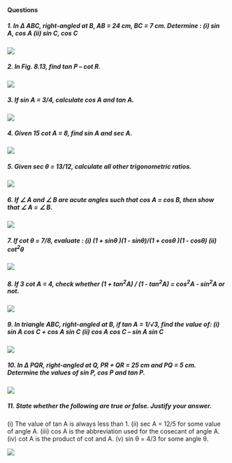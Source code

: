 #### Questions
##### 1. In Δ ABC, right-angled at B, AB = 24 cm, BC = 7 cm. Determine : (i) sin A, cos A (ii) sin C, cos C
[![](https://img.youtube.com/vi/piqy3d9q_k8/0.jpg)](https://www.youtube.com/watch?v=piqy3d9q_k8)

##### 2. In Fig. 8.13, find tan P – cot R.
[![](https://img.youtube.com/vi/5V2a0RCvPss/0.jpg)](https://www.youtube.com/watch?v=5V2a0RCvPss)

##### 3. If sin A = 3/4, calculate cos A and tan A.
[![](https://img.youtube.com/vi/piqy3d9q_k8/0.jpg)](https://www.youtube.com/watch?v=piqy3d9q_k8)

##### 4. Given 15 cot A = 8, find sin A and sec A.
[![](https://img.youtube.com/vi/piqy3d9q_k8/0.jpg)](https://www.youtube.com/watch?v=piqy3d9q_k8)

##### 5. Given sec θ = 13/12, calculate all other trigonometric ratios.
[![](https://img.youtube.com/vi/piqy3d9q_k8/0.jpg)](https://www.youtube.com/watch?v=piqy3d9q_k8)

##### 6. If &angle; A and &angle; B are acute angles such that cos A = cos B, then show that &angle; A = &angle; B.
[![](https://img.youtube.com/vi/piqy3d9q_k8/0.jpg)](https://www.youtube.com/watch?v=piqy3d9q_k8)

##### 7. If cot θ = 7/8, evaluate : (i) (1 + sinθ )(1 - sinθ)/(1 + cosθ )(1 - cosθ) (ii) cot<sup>2</sup>θ
[![](https://img.youtube.com/vi/piqy3d9q_k8/0.jpg)](https://www.youtube.com/watch?v=piqy3d9q_k8)

##### 8. If 3 cot A = 4, check whether (1 + tan<sup>2</sup>A) / (1 - tan<sup>2</sup>A) = cos<sup>2</sup>A - sin<sup>2</sup>A or not.
[![](https://img.youtube.com/vi/piqy3d9q_k8/0.jpg)](https://www.youtube.com/watch?v=piqy3d9q_k8)

##### 9. In triangle ABC, right-angled at B, if tan A = 1/&Sqrt;3, find the value of: (i) sin A cos C + cos A sin C (ii) cos A cos C – sin A sin C
[![](https://img.youtube.com/vi/piqy3d9q_k8/0.jpg)](https://www.youtube.com/watch?v=piqy3d9q_k8)

##### 10. In Δ PQR, right-angled at Q, PR + QR = 25 cm and PQ = 5 cm. Determine the values of sin P, cos P and tan P.
[![](https://img.youtube.com/vi/piqy3d9q_k8/0.jpg)](https://www.youtube.com/watch?v=piqy3d9q_k8)

##### 11. State whether the following are true or false. Justify your answer.
(i) The value of tan A is always less than 1.
(ii) sec A = 12/5 for some value of angle A.
(iii) cos A is the abbreviation used for the cosecant of angle A.
(iv) cot A is the product of cot and A.
(v) sin θ = 4/3 for some angle θ.

[![](https://img.youtube.com/vi/piqy3d9q_k8/0.jpg)](https://www.youtube.com/watch?v=piqy3d9q_k8)
